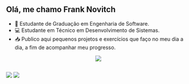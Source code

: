 ## Olá, me chamo Frank Novitch

- 📖 Estudante de Graduação em Engenharia de Software.
- 💻 Estudante em Técnico em Desenvolvimento de Sistemas.
- 📥 Publico aqui pequenos projetos e exercícios que faço no meu dia a dia, a fim de acompanhar meu progresso.

<p align="center">
  <a href="https://skillicons.dev">
    <img src="https://skillicons.dev/icons?i=git,html,css,js,figma" />
  </a>
</p>

##

<div> 
  <a href="https://www.instagram.com/franknvth/" target="_blank"><img src="https://skillicons.dev/icons?i=instagram" target="_blank"></a> 
  <a href="https://www.linkedin.com/in/franknovitch/" target="_blank"><img src="https://img.shields.io/badge/-LinkedIn-%230077B5?style=for-the-badge&logo=linkedin&logoColor=white" target="_blank"></a> 
 
</div>


  

